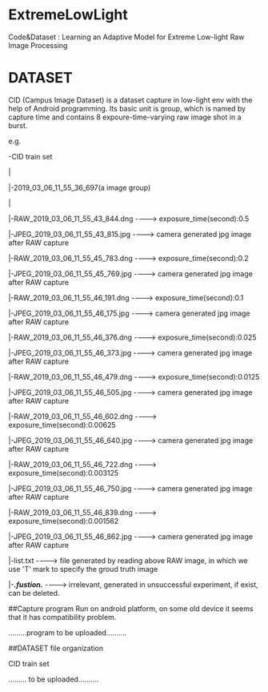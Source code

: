 # ExtremeLowLight
Code&amp;Dataset : Learning an Adaptive Model for Extreme Low-light Raw Image Processing


# DATASET
CID (Campus Image Dataset) is a dataset capture in low-light env with the help of Android programming.
Its basic unit is group, which is named by capture time and contains 8 expoure-time-varying raw image shot in a burst.

e.g.

-CID train set

 |
 
 |-2019_03_06_11_55_36_697(a image group)
 
   |
   
   |-RAW_2019_03_06_11_55_43_844.dng    ----> exposure_time(second):0.5
   
   |-JPEG_2019_03_06_11_55_43_815.jpg   ----> camera generated jpg image after RAW capture
   
   |-RAW_2019_03_06_11_55_45_783.dng    ----> exposure_time(second):0.2
   
   |-JPEG_2019_03_06_11_55_45_769.jpg   ----> camera generated jpg image after RAW capture

   |-RAW_2019_03_06_11_55_46_191.dng    ----> exposure_time(second):0.1
   
   |-JPEG_2019_03_06_11_55_46_175.jpg   ----> camera generated jpg image after RAW capture
   
   |-RAW_2019_03_06_11_55_46_376.dng    ----> exposure_time(second):0.025
   
   |-JPEG_2019_03_06_11_55_46_373.jpg   ----> camera generated jpg image after RAW capture
   
   |-RAW_2019_03_06_11_55_46_479.dng    ----> exposure_time(second):0.0125
   
   |-JPEG_2019_03_06_11_55_46_505.jpg   ----> camera generated jpg image after RAW capture
   
   |-RAW_2019_03_06_11_55_46_602.dng    ----> exposure_time(second):0.00625
   
   |-JPEG_2019_03_06_11_55_46_640.jpg   ----> camera generated jpg image after RAW capture
   
   |-RAW_2019_03_06_11_55_46_722.dng    ----> exposure_time(second):0.003125
   
   |-JPEG_2019_03_06_11_55_46_750.jpg   ----> camera generated jpg image after RAW capture
   
   |-RAW_2019_03_06_11_55_46_839.dng    ----> exposure_time(second):0.001562
   
   |-JPEG_2019_03_06_11_55_46_862.jpg   ----> camera generated jpg image after RAW capture
   
   |-list.txt                         ----> file generated by reading above RAW image, in which we use 'T' mark to specify the groud truth image
   
   |-***.fustion.***                  ----> irrelevant, generated in unsuccessful experiment, if exist, can be deleted.



##Capture program
Run on android platform, on some old device it seems that it has compatibility problem.

.........program to be uploaded..........

##DATASET file organization

CID train set

......... to be uploaded..........

